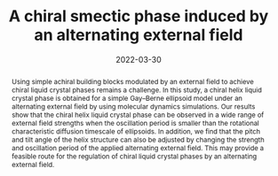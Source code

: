 ---
title: "A chiral smectic phase induced by an alternating external field"
authors:
- Zi-Qin Chen
- Yu-Wei Sun
- You-Liang Zhu
- Zhan-Wei Li
- Zhao-Yan Sun
date: "2022-03-30"
doi: "10.1039/D2SM00093H"
publication_types: ["期刊文章"]
publication: "Soft Matter"
publication_short: "Soft Matter"
abstract: "Using simple achiral building blocks modulated by an external  field to achieve chiral liquid crystal phases remains a challenge. In  this study, a chiral helix liquid crystal phase is obtained for a simple  Gay–Berne ellipsoid model under an alternating external field by using  molecular dynamics simulations. Our results show that the chiral helix  liquid crystal phase can be observed in a wide range of external field  strengths when the oscillation period is smaller than the rotational  characteristic diffusion timescale of ellipsoids. In addition, we find  that the pitch and tilt angle of the helix structure can also be  adjusted by changing the strength and oscillation period of the applied  alternating external field. This may provide a feasible route for the  regulation of chiral liquid crystal phases by an alternating external  field."
url_pdf: "https://pubs.rsc.org/en/content/articlelanding/2022/sm/d2sm00093h"
---